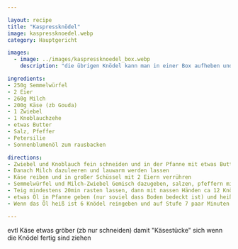 ```yaml
---

layout: recipe
title: "Kaspressknödel"
image: kaspressknoedel.webp
category: Hauptgericht

images:
  - image: ../images/kaspressknoedel_box.webp
    description: "die übrigen Knödel kann man in einer Box aufheben und in einer Suppe oder mit Ketchup essen"

ingredients:
- 250g Semmelwürfel
- 2 Eier
- 260g Milch
- 200g Käse (zb Gouda)
- 1 Zwiebel
- 1 Knoblauchzehe
- etwas Butter
- Salz, Pfeffer
- Petersilie
- Sonnenblumenöl zum rausbacken

directions:
- Zwiebel und Knoblauch fein schneiden und in der Pfanne mit etwas Butter glasig anschwitzen
- Danach Milch dazuleeren und lauwarm werden lassen
- Käse reiben und in großer Schüssel mit 2 Eiern verrühren
- Semmelwürfel und Milch-Zwiebel Gemisch dazugeben, salzen, pfeffern mit etwas fein geschnittener Petersilie gut vermischen
- Teig mindestens 20min rasten lassen, dann mit nassen Händen ca 12 Knödel formen und etwas flach drücken (zuerst Hälfte auf Teller geben, dann in Pfanne geben und zweite Hälfte auf Teller)
- etwas Öl in Pfanne geben (nur soviel dass Boden bedeckt ist) und heiß werden lassen
- Wenn das Öl heiß ist 6 Knödel reingeben und auf Stufe 7 paar Minuten auf jeder Seite anbraten (mehrmals wenden). Danach rausgeben (zb auf Küchenrolle legen) und die nächsten 6 Knödel zubereiten (auf Stufe 6 zurückdrehen damit sie nicht zu schnell dunkel werden)

---
```


evtl Käse etwas gröber (zb nur schneiden) damit "Käsestücke" sich wenn die Knödel fertig sind ziehen